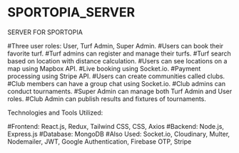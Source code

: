 # SPORTOPIA_SERVER
SERVER FOR SPORTOPIA

#Three user roles: User, Turf Admin, Super Admin.
#Users can book their favorite turf.
#Turf admins can register and manage their turfs.
#Turf search based on location with distance calculation.
#Users can see locations on a map using Mapbox API.
#Live booking using Socket.io.
#Payment processing using Stripe API.
#Users can create communities called clubs.
#Club members can have a group chat using Socket.io.
#Club admins can conduct tournaments.
#Super Admin can manage both Turf Admin and User roles.
#Club Admin can publish results and fixtures of tournaments.

Technologies and Tools Utilized:

#Frontend: React.js, Redux, Tailwind CSS, CSS, Axios
#Backend: Node.js, Express.js
#Database: MongoDB
#Also Used: Socket.io, Cloudinary, Multer, Nodemailer, JWT, Google Authentication, Firebase OTP, Stripe
